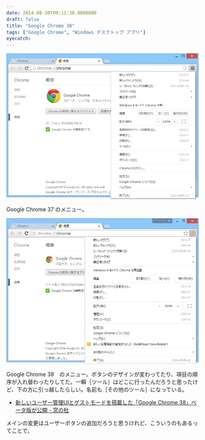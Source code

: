 ```yaml
---
date: 2014-08-30T09:11:38.0000000
draft: false
title: "Google Chrome 38"
tags: ["Google Chrome", "Windows デスクトップ アプリ"]
eyecatch: 
---
```

<p><span itemscope itemtype="http://schema.org/Photograph"><img src="20140830090749.png" alt="f:id:daruyanagi:20140830090749p:plain" title="f:id:daruyanagi:20140830090749p:plain" class="hatena-fotolife" itemprop="image"></span></p><p>Google Chrome 37 のメニュー。</p><p><span itemscope itemtype="http://schema.org/Photograph"><img src="20140830090816.png" alt="f:id:daruyanagi:20140830090816p:plain" title="f:id:daruyanagi:20140830090816p:plain" class="hatena-fotolife" itemprop="image"></span></p><p>Google Chrome 38　のメニュー。ボタンのデザインが変わってたり、項目の順序が入れ替わったりしてた。一瞬［ツール］はどこに行ったんだろうと思ったけど、下の方に引っ越したらしい。名前も［その他のツール］になっている。</p>

<ul>
<li><a href="http://www.forest.impress.co.jp/docs/news/20140829_664259.html">&#x65B0;&#x3057;&#x3044;&#x30E6;&#x30FC;&#x30B6;&#x30FC;&#x7BA1;&#x7406;UI&#x3068;&#x30B2;&#x30B9;&#x30C8;&#x30E2;&#x30FC;&#x30C9;&#x3092;&#x642D;&#x8F09;&#x3057;&#x305F;&#x300C;Google Chrome 38&#x300D;&#x30D9;&#x30FC;&#x30BF;&#x7248;&#x304C;&#x516C;&#x958B; - &#x7A93;&#x306E;&#x675C;</a></li>
</ul><p>メインの変更はユーザーボタンの追加だろうと思うけれど、こういうのもあるってことで。</p>
